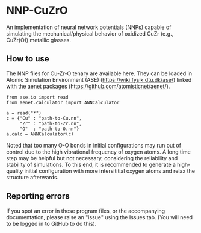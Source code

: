 # NNP-CuZrO
An implementation of neural network potentials (NNPs) capable of simulating the mechanical/physical behavior of oxidized CuZr (e.g., CuZr(O)) metallic glasses.
## How to use
The NNP files for Cu-Zr-O tenary are available here. They can be loaded in Atomic Simulation Environment (ASE) (https://wiki.fysik.dtu.dk/ase/) linked with the aenet packages (https://github.com/atomisticnet/aenet/). 
```
from ase.io import read
from aenet.calculator import ANNCalculator

a = read("*")
c = {"Cu" : "path-to-Cu.nn",
     "Zr" : "path-to-Zr.nn",
     "O"  : "path-to-O.nn"}
a.calc = ANNCalculator(c)
```
Noted that too many O-O bonds in initial configurations may run out of control due to the high vibrational frequency of oxygen atoms. A long time step may be helpful but not necessary, considering the reliability and stability of simulations. To this end, it is recommended to generate a high-quality initial configuration with more intersititial oxygen atoms and relax the structure afterwards. 
## Reporting errors
If you spot an error in these program files, or the accompanying documentation, please raise an "issue" using the Issues tab. (You will need to be logged in to GitHub to do this). 

